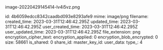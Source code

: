 image-20220429145414-lv4i5vz.png

id: 4b6059edcc8342caadbd093e8293afe9
mime: image/png
filename: 
created_time: 2023-03-31T12:46:42.295Z
updated_time: 2023-03-31T12:46:42.295Z
user_created_time: 2023-03-31T12:46:42.295Z
user_updated_time: 2023-03-31T12:46:42.295Z
file_extension: png
encryption_cipher_text: 
encryption_applied: 0
encryption_blob_encrypted: 0
size: 58661
is_shared: 0
share_id: 
master_key_id: 
user_data: 
type_: 4